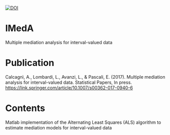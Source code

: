 [![DOI](https://zenodo.org/badge/131989169.svg)](https://zenodo.org/badge/latestdoi/131989169)


# IMedA
Multiple mediation analysis for interval-valued data

# Publication
Calcagnì, A., Lombardi, L., Avanzi, L., & Pascali, E. (2017). Multiple mediation analysis for interval-valued data. Statistical Papers, In press. https://link.springer.com/article/10.1007/s00362-017-0940-6

# Contents
Matlab implementation of the Alternating Least Squares (ALS) algorithm to estimate mediation models for interval-valued data
